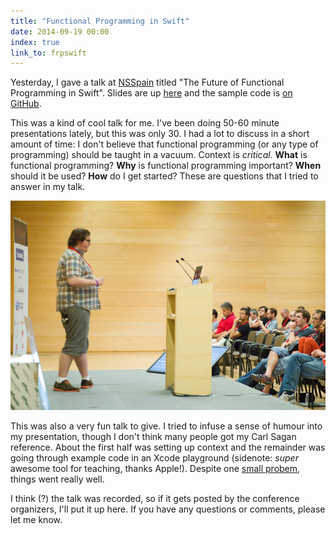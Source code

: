 ```yaml
---
title: "Functional Programming in Swift"
date: 2014-09-19 00:00
index: true
link_to: frpswift
---
```


Yesterday, I gave a talk at [NSSpain](http://nsspain.com/2014/) titled "The Future of Functional Programming in Swift". Slides are up [here](https://speakerdeck.com/ashfurrow/the-future-of-functional-programming-on-ios) and the sample code is [on GitHub](https://github.com/AshFurrow/NSSpain2014).

<!-- more --><script async class="speakerdeck-embed" data-id="23ba2bc020c201328c641a1ab62a9337" data-ratio="1.77777777777778" src="//speakerdeck.com/assets/embed.js"></script>

This was a kind of cool talk for me. I've been doing 50-60 minute presentations lately, but this was only 30. I had a lot to discuss in a short amount of time: I don't believe that functional programming (or any type of programming) should be taught in a vacuum. Context is _critical_. **What** is functional programming? **Why** is functional programming important? **When** should it be used? **How** do I get started? These are questions that I tried to answer in my talk.

 ![](/img/import/blog/functional-programming-in-swift/82313B57102E48FEAEF8A9758674BB94.jpg)

This was also a very fun talk to give. I tried to infuse a sense of humour into my presentation, though I don't think many people got my Carl Sagan reference. About the first half was setting up context and the remainder was going through example code in an Xcode playground (sidenote: _super_ awesome tool for teaching, thanks Apple!). Despite one [small probem](https://github.com/AshFurrow/NSSpain2014/issues/2), things went really well.

I think (?) the talk was recorded, so if it gets posted by the conference organizers, I'll put it up here. If you have any questions or comments, please let me know.

